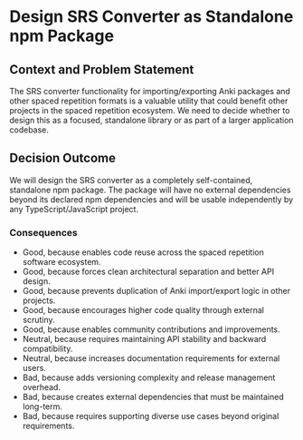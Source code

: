 # Design SRS Converter as Standalone npm Package

## Context and Problem Statement

The SRS converter functionality for importing/exporting Anki packages and other spaced repetition formats is a valuable utility that could benefit other projects in the spaced repetition ecosystem.
We need to decide whether to design this as a focused, standalone library or as part of a larger application codebase.

## Decision Outcome

We will design the SRS converter as a completely self-contained, standalone npm package.
The package will have no external dependencies beyond its declared npm dependencies and will be usable independently by any TypeScript/JavaScript project.

### Consequences

* Good, because enables code reuse across the spaced repetition software ecosystem.
* Good, because forces clean architectural separation and better API design.
* Good, because prevents duplication of Anki import/export logic in other projects.
* Good, because encourages higher code quality through external scrutiny.
* Good, because enables community contributions and improvements.
* Neutral, because requires maintaining API stability and backward compatibility.
* Neutral, because increases documentation requirements for external users.
* Bad, because adds versioning complexity and release management overhead.
* Bad, because creates external dependencies that must be maintained long-term.
* Bad, because requires supporting diverse use cases beyond original requirements.
